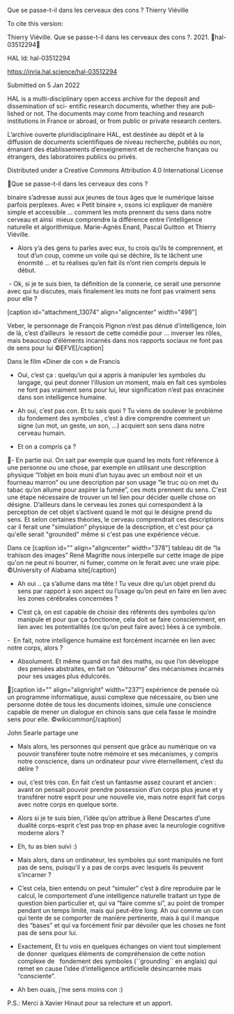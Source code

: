 Que se passe-t-il dans les cerveaux des cons ?
Thierry Viéville

To cite this version:

Thierry Viéville. Que se passe-t-il dans les cerveaux des cons ?. 2021. ￿hal-03512294￿

HAL Id: hal-03512294

https://inria.hal.science/hal-03512294

Submitted on 5 Jan 2022

HAL is a multi-disciplinary open access
archive for the deposit and dissemination of sci-
entific research documents, whether they are pub-
lished or not. The documents may come from
teaching and research institutions in France or
abroad, or from public or private research centers.

L’archive ouverte pluridisciplinaire HAL, est
destinée au dépôt et à la diffusion de documents
scientifiques de niveau recherche, publiés ou non,
émanant des établissements d’enseignement et de
recherche français ou étrangers, des laboratoires
publics ou privés.

Distributed under a Creative Commons Attribution 4.0 International License

Que se passe-t-il dans les cerveaux
des cons ?

binaire s’adresse aussi aux jeunes de tous âges que le numérique laisse parfois 
perplexes. Avec « Petit binaire », osons ici expliquer de manière simple et accessible … comment les 
mots prennent du sens dans notre cerveau et ainsi  mieux comprendre la différence entre l’intelligence 
naturelle et algorithmique.
Marie-Agnès Enard, Pascal Guitton  et Thierry Viéville.
- Alors y’a des gens tu parles avec eux, tu crois qu’ils te comprennent, et tout d’un coup, comme un 
voile qui se déchire, ils te lâchent une énormité … et tu réalises qu’en fait ils n’ont rien compris depuis 
le début. 

 - Ok, si je te suis bien, ta définition de la connerie, ce serait une personne avec qui tu discutes, mais 
finalement les mots ne font pas vraiment sens pour elle ?

[caption id="attachment\_13074" align="aligncenter" width="498"]

Veber, le personnage de François Pignon n’est pas dénué d’intelligence, loin de là, c’est d’ailleurs  le 
ressort de cette comédie pour … inverser les rôles, mais beaucoup d’éléments incarnés dans nos 
rapports sociaux ne font pas de sens pour lui ©EFVE[/caption]

 Dans le film «Diner de con » de Francis 

- Oui, c’est ça : quelqu’un qui a appris à manipuler les symboles du langage, qui peut donner l’illusion 
un moment, mais en fait ces symboles ne font pas vraiment sens pour lui, leur signification n’est pas 
enracinée dans son intelligence humaine. 

- Ah oui, c’est pas con. Et tu sais quoi ? Tu viens de soulever le problème du fondement des symboles
 , 
c’est à dire comprendre comment un signe (un mot, un geste, un son, …) acquiert son sens dans notre 
cerveau humain.

- Et on a compris ça ? 

 
- En partie oui. On sait par exemple que quand les mots font référence à une personne ou une chose, par
exemple en utilisant une description physique “l’objet en bois muni d’un tuyau avec un embout noir et 
un fourneau marron” ou une description par son usage “le truc où on met du tabac qu’on allume pour 
aspirer la fumée”, ces mots prennent du sens. C'est une étape nécessaire de trouver un tel lien pour 
décider quelle chose on désigne. D’ailleurs dans le cerveau les zones qui correspondent à la perception 
de cet objet s’activent quand le mot qui le désigne prend du sens. Et selon certaines théories, le cerveau
comprendrait ces descriptions car il ferait une "simulation" physique de la description, et c'est pour ça 
qu'elle serait "grounded" même si c'est pas une expérience vécue. 

 Dans ce 
[caption id="" align="aligncenter" width="378"]
tableau dit de “la trahison des images” René Magritte nous interpelle sur cette image de pipe qu'on ne 
peut ni bourrer, ni fumer, comme on le ferait avec une vraie pipe. ©University of Alabama 
site[/caption]

- Ah oui .. ça s’allume dans ma tête ! Tu veux dire qu’un objet prend du sens par rapport à son aspect 
ou l’usage qu’on peut en faire en lien avec les zones cérébrales concernées ? 

- C’est çà, on est capable de choisir des référents des symboles qu’on manipule et pour que ça 
fonctionne, cela doit se faire consciemment, en lien avec les potentialités (ce qu’on peut faire avec) 
liées à ce symbole. 

-  En fait, notre intelligence humaine est forcément incarnée en lien avec notre corps, alors ?

- Absolument. Et même quand on fait des maths, ou que l’on développe des pensées abstraites, en fait 
on “détourne” des mécanismes incarnés pour ses usages plus édulcorés.

[caption id="" align="alignright" width="237"]
expérience de pensée où un programme informatique, aussi complexe que nécessaire, ou bien une 
personne dotée de tous les documents idoines, simule une conscience capable de mener un dialogue en 
chinois sans que cela fasse le moindre sens pour elle. ©wikicommon[/caption]

 John Searle partage une 

- Mais alors, les personnes qui pensent que grâce au numérique on va pouvoir transférer toute notre 
mémoire et ses mécanismes, y compris notre conscience, dans un ordinateur pour vivre éternellement, 
c’est du délire ? 

- oui, c’est très con. En fait c’est un fantasme assez courant et ancien : avant on pensait pouvoir prendre
possession d’un corps plus jeune et y transférer notre esprit pour une nouvelle vie, mais notre esprit fait
corps avec notre corps en quelque sorte.

- Alors si je te suis bien, l’idée qu’on attribue à René Descartes d’une dualité corps-esprit c’est pas trop 
en phase avec la neurologie cognitive moderne alors ?

- Eh, tu as bien suivi :)

- Mais alors, dans un ordinateur, les symboles qui sont manipulés ne font pas de sens, puisqu'il y a pas 
de corps avec lesquels ils peuvent s’incarner ?

- C’est cela, bien entendu on peut “simuler” c’est à dire reproduire par le calcul, le comportement d’une
intelligence naturelle traitant un type de question bien particulier et, qui va “faire comme si”, au point 
de tromper pendant un temps limité, mais qui peut-être long. Ah oui comme un con qui tente de se 
comporter de manière pertinente, mais à qui il manque des “bases” et qui va forcément finir par 
dévoiler que les choses ne font pas de sens pour lui.

- Exactement, Et tu vois en quelques échanges on vient tout simplement de donner  quelques éléments 
de compréhension de cette notion complexe de   fondement des symboles
 (``grounding´´ en anglais) qui
remet en cause l’idée d’intelligence artificielle désincarnée mais “consciente”.

- Ah ben ouais, j’me sens moins con :)

P.S.: Merci à Xavier Hinaut pour sa relecture et un apport.

 
